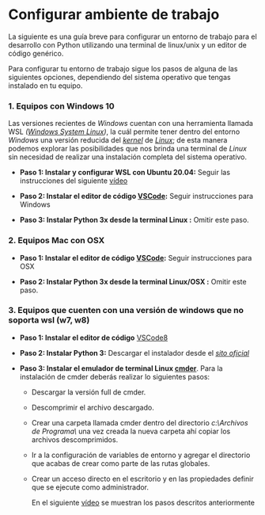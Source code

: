 # Configurar ambiente de trabajo

La siguiente es una guía breve para configurar un entorno de trabajo para el desarrollo con Python utilizando una terminal de linux/unix y un editor de código genérico.



Para configurar tu entorno de trabajo sigue los pasos de alguna de las siguientes opciones, dependiendo del sistema operativo que tengas instalado en tu equipo.



### 1. Equipos con Windows 10

Las versiones recientes de _Windows_ cuentan con una herramienta llamada WSL _([Windows System Linux](https://es.wikipedia.org/wiki/Windows_Subsystem_for_Linux))_, la cuál permite tener dentro del entorno _Windows_ una versión reducida del _[kernel](https://es.wikipedia.org/wiki/N%C3%BAcleo(inform%C3%A1tica))_ de _[Linux](https://es.wikipedia.org/wiki/GNU/Linux)_; de esta manera podemos explorar las posibilidades que nos brinda una terminal de _Linux_ sin necesidad de realizar una instalación completa del sistema operativo.

* __Paso 1: Instalar y configurar WSL con Ubuntu 20.04:__ Seguir las instrucciones del siguiente [vídeo](https://youtube.com/watch?v=EvMv7Ms6XEY)

* __Paso 2:  Instalar el editor de código [VSCode](https://code.visualstudio.com/):__ Seguir instrucciones para Windows

* __Paso 3:  Instalar Python 3x desde la terminal Linux :__ Omitir este paso.


### 2. Equipos Mac con OSX

  * __Paso 1:  Instalar el editor de código [VSCode](https://code.visualstudio.com/):__ Seguir instrucciones para OSX

  * __Paso 2:  Instalar Python 3x desde la terminal Linux/OSX :__ Omitir este paso.


### 3. Equipos que cuenten con una versión de windows que no soporta wsl (w7, w8) 

  * __Paso 1: Instalar el editor de código__ [VSCode8](https://code.visualstudio.com/)

  * __Paso 2: Instalar Python 3:__ Descargar el instalador desde el _[sito oficial](https://www.python.org/downloads/)_

  * __Paso 3: Instalar el emulador de terminal Linux [cmder](https://cmder.net/)__. Para la instalación de cmder deberás realizar lo siguientes pasos:

      * Descargar la versión full de cmder. 

      * Descomprimir el archivo descargado. 

      * Crear una carpeta llamada cmder dentro del directorio _c:\Archivos de Programa\\_  una vez creada la nueva carpeta ahí copiar los archivos descomprimidos.

      * Ir a la configuración de variables de entorno y agregar el directorio que acabas de crear como parte de las rutas globales.

      * Crear un acceso directo en el escritorio y en las propiedades definir que se ejecute como administrador.

        

        En el siguiente [vídeo](https://www.youtube.com/watch?v=5nBJm9OLzEQ) se muestran los pasos descritos anteriormente

